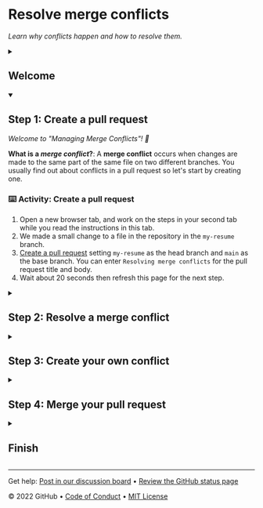 <!--
  <<< Author notes: Header of the course >>>
  Include a 1280×640 image, course title in sentence case, and a concise description in emphasis.
  In your repository settings: enable template repository, add your 1280×640 social image, auto delete head branches.
  Add your open source license, GitHub uses Creative Commons Attribution 4.0 International.
-->

# Resolve merge conflicts

_Learn why conflicts happen and how to resolve them._

<!--
  <<< Author notes: Start of the course >>>
  Include start button, a note about Actions minutes,
  and tell the learner why they should take the course.
  Each step should be wrapped in <details>/<summary>, with an `id` set.
  The start <details> should have `open` as well.
  Do not use quotes on the <details> tag attributes.
-->

<details id=0>
<summary><h2>Welcome</h2></summary>

Merge conflicts happen when two people make changes to the same file on GitHub—a common occurrence when you’re working with others. While resolving differences might involve some discussion, merge conflicts don’t have to be scary. This course guides you through the steps to finding the best merge conflict solution, so your team can keep building.

- **Who is this for**: New developers, new GitHub users, users new to Git, students, managers, teams.
- **What you'll learn**: What merge conflicts are, how you resolve merge conflicts, how to reduce merge conflicts.
- **What you'll build**: We'll work with a short Markdown resume file in this course.
- **Prerequisites**: We recommend taking [Introduction to GitHub](https://github.com/skills/introduction-to-github) prior to this course.
- **How long**: This course is three steps long and takes less than 30 minutes to complete.

## How to start this course

<!-- For start course, run in JavaScript:
'https://github.com/new?' + new URLSearchParams({
  template_owner: 'skills',
  template_name: 'resolve-merge-conflicts',
  owner: '@me',
  name: 'skills-resolve-merge-conflicts',
  description: 'My clone repository',
  visibility: 'public',
}).toString()
-->

[![start-course](https://user-images.githubusercontent.com/1221423/235727646-4a590299-ffe5-480d-8cd5-8194ea184546.svg)](https://github.com/new?template_owner=skills&template_name=resolve-merge-conflicts&owner=%40me&name=skills-resolve-merge-conflicts&description=My+clone+repository&visibility=public)

1. Right-click **Start course** and open the link in a new tab.
2. In the new tab, most of the prompts will automatically fill in for you.
   - For owner, choose your personal account or an organization to host the repository.
   - We recommend creating a public repository, as private repositories will [use Actions minutes](https://docs.github.com/en/billing/managing-billing-for-github-actions/about-billing-for-github-actions).
   - Scroll down and click the **Create repository** button at the bottom of the form.
3. After your new repository is created, wait about 20 seconds, then refresh the page. Follow the step-by-step instructions in the new repository's README.

</details>

<!--
  <<< Author notes: Step 1 >>>
  Choose 3-5 steps for your course.
  The first step is always the hardest, so pick something easy!
  Link to docs.github.com for further explanations.
  Encourage users to open new tabs for steps!
-->

<details id=1 open>
<summary><h2>Step 1: Create a pull request</h2></summary>

_Welcome to "Managing Merge Conflicts"! :wave:_

**What is a _merge conflict_?**: A **merge conflict** occurs when changes are made to the same part of the same file on two different branches. You usually find out about conflicts in a pull request so let's start by creating one.

### :keyboard: Activity: Create a pull request

1. Open a new browser tab, and work on the steps in your second tab while you read the instructions in this tab.
1. We made a small change to a file in the repository in the `my-resume` branch.
1. [Create a pull request](https://docs.github.com/en/pull-requests/collaborating-with-pull-requests/proposing-changes-to-your-work-with-pull-requests/creating-a-pull-request) setting `my-resume` as the head branch and `main` as the base branch.  You can enter `Resolving merge conflicts` for the pull request title and body.
1. Wait about 20 seconds then refresh this page for the next step.

</details>

<!--
  <<< Author notes: Step 2 >>>
  Start this step by acknowledging the previous step.
  Define terms and link to docs.github.com.
-->

<details id=2>
<summary><h2>Step 2: Resolve a merge conflict</h2></summary>

_Good start! Now let's look deeper at a merge conflict! :mag:_

This can be intimidating, but have no fear, Git is smart when it comes to merging! Git only needs a human to decide how to [resolve the conflict](https://docs.github.com/en/pull-requests/collaborating-with-pull-requests/addressing-merge-conflicts/resolving-a-merge-conflict-using-the-command-line). Sometimes, the best way to resolve a merge conflict is to add content that's from both branches, or even something that isn't on either! This is why Git needs a human to look at the code and make the proper fixes.

### :keyboard: Activity: Resolve a merge conflict

1. Open the pull request that you just created, we created a conflict for you. Have no fear!
1. At the bottom of the page, under "This branch has conflicts that must be resolved", click the **Resolve conflicts** button.
1. Look for the highlighted sections that begins with  `<<<<<<<  my-resume` and ends with `>>>>>>> main`. These markers are added by Git to show you the content that is in conflict.
1. Remove the changes made on the main branch by deleting all of the content below the `=======` and above `>>>>>>> main`.
1. Next, remove the merge conflict markers by deleting the following lines:
   ```
   <<<<<<< my-resume
   =======
   >>>>>>> main
   ```
1. With the merge conflict markers removed, click **Mark as resolved**.
1. Finally, click **Commit merge**.
1. Wait about 20 seconds then refresh this page for the next step.

</details>

<!--
  <<< Author notes: Step 3 >>>
  Start this step by acknowledging the previous step.
  Define terms and link to docs.github.com.
-->

<details id=3>
<summary><h2>Step 3: Create your own conflict</h2></summary>

_Good job! You've solved a merge conflict! :tada:_

Resolving a conflict doesn't automatically merge the pull request in GitHub. Instead, it stores the resolution of the conflict in a merge commit and allows you and your team to keep working. To resolve a conflict, GitHub performs what is known as a *reverse merge*. This means that the changes from the `main` branch were  merged into your `my-resume` branch. With a reverse merge, only the `my-resume` branch is updated. This allows you to test the resolved changes on your branch before you merge it into `main`.

Now, let's get a little evil. (It's for educational purposes!)

### :keyboard: Activity: Create your own conflict

We went ahead and added a new file called `references.md` and pushed that change to `main`, without updating your `my-resume` branch.

1. Browse to the `my-resume` branch.
1. Click the `Add file` dropdown menu and then on `Create new file`.
1. Create a file named `references.md`.
1. Enter some text that conflicts with what we added for `references.md` in the `main` branch.
1. Scroll to the bottom of the page and enter a commit message for your change.
1. Click the **Commit new file** button, making sure the "Commit directly to the `my-resume` branch" option is selected.
1. Wait about 20 seconds then refresh this page for the next step.

</details>

<!--
  <<< Author notes: Step 4 >>>
  Start this step by acknowledging the previous step.
  Define terms and link to docs.github.com.
-->

<details id=4>
<summary><h2>Step 4: Merge your pull request</h2></summary>

_Almost there! :heart:_

You can now [merge](https://docs.github.com/en/get-started/quickstart/github-glossary#merge) your pull request!

### :keyboard: Activity: Merge your pull request

1. First, resolve any remaining conflicts in your pull request.
   > Look back at step one if you need help.
1. Click **Merge pull request**.
1. Delete the branch `my-resume` (optional).
1. Wait about 20 seconds then refresh this page for the next step.

</details>

<!--
  <<< Author notes: Finish >>>
  Review what we learned, ask for feedback, provide next steps.
-->

<details id=X>
<summary><h2>Finish</h2></summary>

_Congratulations friend, you've completed this course!_

<img src=https://octodex.github.com/images/benevocats.jpg alt=celebrate width=300 align=right>

Here's a recap of all the tasks you've accomplished in your repository:

- You learned why merge conflicts happen.
- You resolved a simple merge conflict.
- You created a merge conflict, and resolved it!

### What's next?

- Make your own Markdown resume site with GitHub Pages! Learn how in our [GitHub Pages](https://github.com/skills/github-pages) course.
- We'd love to hear what you thought of this course [in our discussion board](https://github.com/skills/.github/discussions).
- [Take another GitHub Skills course](https://github.com/skills).
- [Read the GitHub Getting Started docs](https://docs.github.com/en/get-started).
- To find projects to contribute to, check out [GitHub Explore](https://github.com/explore).

</details>

<!--
  <<< Author notes: Footer >>>
  Add a link to get support, GitHub status page, code of conduct, license link.
-->

---

Get help: [Post in our discussion board](https://github.com/skills/.github/discussions) &bull; [Review the GitHub status page](https://www.githubstatus.com/)

&copy; 2022 GitHub &bull; [Code of Conduct](https://www.contributor-covenant.org/version/2/1/code_of_conduct/code_of_conduct.md) &bull; [MIT License](https://gh.io/mit)

